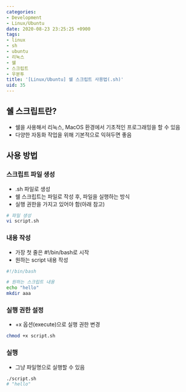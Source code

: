 ```yaml
---
categories:
- Development
- Linux/Ubuntu
date: 2020-08-23 23:25:25 +0900
tags:
- linux
- sh
- ubuntu
- 리눅스
- 쉘
- 스크립트
- 우분투
title: '[Linux/Ubuntu] 쉘 스크립트 사용법(.sh)'
uid: 35
---
```


## 쉘 스크립트란?

- 쉘을 사용해서 리눅스, MacOS 환경에서 기초적인 프로그래밍을 할 수 있음
- 다양한 자동화 작업을 위해 기본적으로 익혀두면 좋음

## 사용 방법

### 스크립트 파일 생성

- .sh 파일로 생성
- 쉘 스크립트는 파일로 작성 후, 파일을 실행하는 방식
- 실행 권한을 가지고 있어야 함(아래 참고)

```bash
# 파일 생성
vi script.sh
```

### 내용 작성

- 가장 첫 줄은 #!/bin/bash로 시작
- 원하는 script 내용 작성

```bash
#!/bin/bash

# 원하는 스크립트 내용
echo "hello"
mkdir aaa
```

### 실행 권한 설정

- +x 옵션(execute)으로 실행 권한 변경

```bash
chmod +x script.sh
```

### 실행

- 그냥 파일명으로 실행할 수 있음

```bash
./script.sh
# "hello"
```